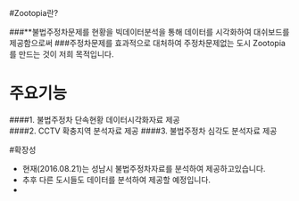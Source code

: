 #Zootopia란?

###**불법주정차문제를 현황을 빅데이터분석을 통해 데이터를 시각화하여 대쉬보드를 제공함으로써
###주정차문제를 효과적으로 대처하여 주정차문제없는 도시 Zootopia를 만드는 것이 저희 목적입니다.



# 주요기능
####1. 불법주정차 단속현황 데이터시각화자료 제공     
####2. CCTV 확충지역 분석자료 제공 
####3. 불법주정차 심각도 분석자료 제공





#확장성
- 현재(2016.08.21)는 성남시 불법주정차자료를 분석하여 제공하고있습니다.
- 추후 다른 도시들도 데이터를 분석하여 제공할 예정입니다.
- 
